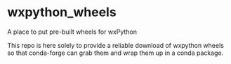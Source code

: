 # wxpython_wheels
A place to put pre-built wheels for wxPython

This repo is here solely to provide a reliable download of wxpython wheels so that conda-forge can grab them and wrap them up in a conda package.

